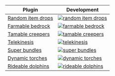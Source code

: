 
| Plugin | Development |
|---|---|
| [Random item drops](random-item-drops) | [![random item drops](http://img.youtube.com/vi/GjmFuuPANYE/0.jpg)](https://youtu.be/GjmFuuPANYE) |
| [Farmable bedrock](farmable-bedrock) | [![farmable bedrock](http://img.youtube.com/vi/GAsYyvqbhp4/0.jpg)](https://youtu.be/GAsYyvqbhp4) |
| [Tamable creepers](tamable-creepers) | [![tamable creepers](http://img.youtube.com/vi/IOaPcC1XZSI/0.jpg)](https://youtu.be/IOaPcC1XZSI) |
| [Telekinesis](telekinesis) | [![telekinesis](http://img.youtube.com/vi/9hQOl0RlpFo/0.jpg)](https://youtu.be/9hQOl0RlpFo) |
| [Super bundles](super-bundles) | [![super bundles](http://img.youtube.com/vi/zpRynOJi0Qg/0.jpg)](https://youtu.be/zpRynOJi0Qg) |
| [Dynamic torches](dynamic-torches) | [![dynamic torches](http://img.youtube.com/vi/2-uJBHjSdc8/0.jpg)](https://youtu.be/2-uJBHjSdc8) |
| [Rideable dolphins](rideable-dolphins) | [![rideable dolphins](http://img.youtube.com/vi/wg0q-tVEfTk/0.jpg)](https://youtu.be/wg0q-tVEfTk) |
